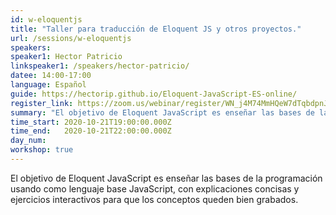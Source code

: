 ```yaml
---
id: w-eloquentjs
title: "Taller para traducción de Eloquent JS y otros proyectos."
url: /sessions/w-eloquentjs
speakers:
speaker1: Hector Patricio
linkspeaker1: /speakers/hector-patricio/
datee: 14:00-17:00
language: Español
guide: https://hectorip.github.io/Eloquent-JavaScript-ES-online/
register_link: https://zoom.us/webinar/register/WN_j4M74MmHQeW7dTqbdpnJNQ
summary: "El objetivo de Eloquent JavaScript es enseñar las bases de la programación usando como lenguaje base JavaScript, con explicaciones concisas y ejercicios interactivos para que los conceptos queden bien grabados."
time_start: 2020-10-21T19:00:00.000Z
time_end:   2020-10-21T22:00:00.000Z
day_num: 
workshop: true
---
```


El objetivo de Eloquent JavaScript es enseñar las bases de la programación usando como lenguaje base JavaScript, con explicaciones concisas y ejercicios interactivos para que los conceptos queden bien grabados.
